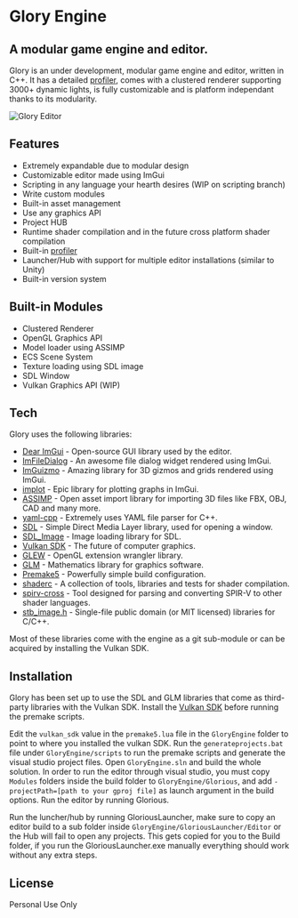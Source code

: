 # Glory Engine
## A modular game engine and editor.

Glory is an under development, modular game engine and editor, written in C++.
It has a detailed [profiler](https://github.com/TheMadDodger/Glory/wiki/Profiling), comes with a clustered renderer supporting 3000+ dynamic lights, is fully customizable and is platform independant thanks to its modularity.

![Glory Editor](https://i.imgur.com/5YlgbGP.png)

## Features
- Extremely expandable due to modular design
- Customizable editor made using ImGui
- Scripting in any language your hearth desires (WIP on scripting branch)
- Write custom modules
- Built-in asset management
- Use any graphics API
- Project HUB
- Runtime shader compilation and in the future cross platform shader compilation
- Built-in [profiler](https://github.com/TheMadDodger/Glory/wiki/Profiling)
- Launcher/Hub with support for multiple editor installations (similar to Unity)
- Built-in version system

## Built-in Modules
- Clustered Renderer
- OpenGL Graphics API
- Model loader using ASSIMP
- ECS Scene System
- Texture loading using SDL image
- SDL Window
- Vulkan Graphics API (WIP)

## Tech

Glory uses the following libraries:

- [Dear ImGui](https://github.com/ocornut/imgui) - Open-source GUI library used by the editor.
- [ImFileDialog](https://github.com/dfranx/ImFileDialog) - An awesome file dialog widget rendered using ImGui.
- [ImGuizmo](https://github.com/CedricGuillemet/ImGuizmo) - Amazing library for 3D gizmos and grids rendered using ImGui.
- [implot](https://github.com/epezent/implot) - Epic library for plotting graphs in ImGui.
- [ASSIMP](https://github.com/assimp/assimp) - Open asset import library for importing 3D files like FBX, OBJ, CAD and many more.
- [yaml-cpp](https://github.com/jbeder/yaml-cpp) - Extremely uses YAML file parser for C++.
- [SDL](https://www.libsdl.org/) - Simple Direct Media Layer library, used for opening a window.
- [SDL_Image](https://github.com/libsdl-org/SDL_image) - Image loading library for SDL.
- [Vulkan SDK](https://www.lunarg.com/vulkan-sdk/) - The future of computer graphics.
- [GLEW](http://glew.sourceforge.net/) - OpenGL extension wrangler library.
- [GLM](https://github.com/g-truc/glm) - Mathematics library for graphics software.
- [Premake5](https://premake.github.io/) - Powerfully simple build configuration.
- [shaderc](https://github.com/google/shaderc) - A collection of tools, libraries and tests for shader compilation.
- [spirv-cross](https://github.com/KhronosGroup/SPIRV-Cross) - Tool designed for parsing and converting SPIR-V to other shader languages.
- [stb_image.h](https://github.com/nothings/stb) - Single-file public domain (or MIT licensed) libraries for C/C++.

Most of these libraries come with the engine as a git sub-module or can be acquired by installing the Vulkan SDK.

## Installation

Glory has been set up to use the SDL and GLM libraries that come as third-party libraries with the Vulkan SDK.
Install the [Vulkan SDK](https://www.lunarg.com/vulkan-sdk/) before running the premake scripts.

Edit the `vulkan_sdk` value in the `premake5.lua` file in the `GloryEngine` folder to point to where you installed the vulkan SDK.
Run the `generateprojects.bat` file under `GloryEngine/scripts` to run the premake scripts and generate the visual studio project files.
Open `GloryEngine.sln` and build the whole solution.
In order to run the editor through visual studio, you must copy `Modules` folders inside the build folder to `GloryEngine/Glorious`,
and add `-projectPath=[path to your gproj file]` as launch argument in the build options.
Run the editor by running Glorious.

Run the luncher/hub by running GloriousLauncher, make sure to copy an editor build to a sub folder inside `GloryEngine/GloriousLauncher/Editor` or the Hub will fail to open any projects.
This gets copied for you to the Build folder, if you run the GloriousLauncher.exe manually everything should work without any extra steps.

## License

Personal Use Only

